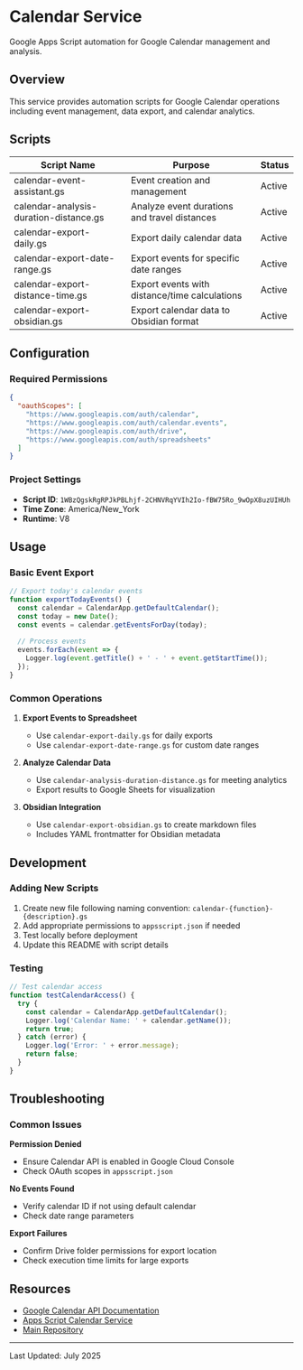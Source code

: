 # Calendar Service

Google Apps Script automation for Google Calendar management and analysis.

## Overview

This service provides automation scripts for Google Calendar operations including event management, data export, and calendar analytics.

## Scripts

| Script Name | Purpose | Status |
|-------------|---------|--------|
| calendar-event-assistant.gs | Event creation and management | Active |
| calendar-analysis-duration-distance.gs | Analyze event durations and travel distances | Active |
| calendar-export-daily.gs | Export daily calendar data | Active |
| calendar-export-date-range.gs | Export events for specific date ranges | Active |
| calendar-export-distance-time.gs | Export events with distance/time calculations | Active |
| calendar-export-obsidian.gs | Export calendar data to Obsidian format | Active |

## Configuration

### Required Permissions

```json
{
  "oauthScopes": [
    "https://www.googleapis.com/auth/calendar",
    "https://www.googleapis.com/auth/calendar.events",
    "https://www.googleapis.com/auth/drive",
    "https://www.googleapis.com/auth/spreadsheets"
  ]
}
```

### Project Settings

- **Script ID**: `1WBzQgskRgRPJkPBLhjf-2CHNVRqYVIh2Io-fBW75Ro_9wOpX8uzUIHUh`
- **Time Zone**: America/New_York
- **Runtime**: V8

## Usage

### Basic Event Export

```javascript
// Export today's calendar events
function exportTodayEvents() {
  const calendar = CalendarApp.getDefaultCalendar();
  const today = new Date();
  const events = calendar.getEventsForDay(today);
  
  // Process events
  events.forEach(event => {
    Logger.log(event.getTitle() + ' - ' + event.getStartTime());
  });
}
```

### Common Operations

1. **Export Events to Spreadsheet**
   - Use `calendar-export-daily.gs` for daily exports
   - Use `calendar-export-date-range.gs` for custom date ranges

2. **Analyze Calendar Data**
   - Use `calendar-analysis-duration-distance.gs` for meeting analytics
   - Export results to Google Sheets for visualization

3. **Obsidian Integration**
   - Use `calendar-export-obsidian.gs` to create markdown files
   - Includes YAML frontmatter for Obsidian metadata

## Development

### Adding New Scripts

1. Create new file following naming convention: `calendar-{function}-{description}.gs`
2. Add appropriate permissions to `appsscript.json` if needed
3. Test locally before deployment
4. Update this README with script details

### Testing

```javascript
// Test calendar access
function testCalendarAccess() {
  try {
    const calendar = CalendarApp.getDefaultCalendar();
    Logger.log('Calendar Name: ' + calendar.getName());
    return true;
  } catch (error) {
    Logger.log('Error: ' + error.message);
    return false;
  }
}
```

## Troubleshooting

### Common Issues

**Permission Denied**
- Ensure Calendar API is enabled in Google Cloud Console
- Check OAuth scopes in `appsscript.json`

**No Events Found**
- Verify calendar ID if not using default calendar
- Check date range parameters

**Export Failures**
- Confirm Drive folder permissions for export location
- Check execution time limits for large exports

## Resources

- [Google Calendar API Documentation](https://developers.google.com/calendar)
- [Apps Script Calendar Service](https://developers.google.com/apps-script/reference/calendar)
- [Main Repository](https://github.com/klappe-pm/Another-Google-Automation-Repo)

---

Last Updated: July 2025